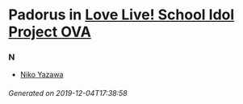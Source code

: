 # Padorus in [Love Live! School Idol Project OVA](https://myanimelist.net/anime/20745/Love_Live_School_Idol_Project_OVA)

### N
* [Niko Yazawa](https://github.com/shadow578/Project-Padoru/blob/master/table-of-contents/characters/NikoYazawa.md)

###### Generated on 2019-12-04T17:38:58
